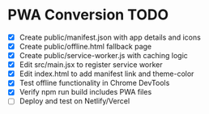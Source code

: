 # PWA Conversion TODO

- [x] Create public/manifest.json with app details and icons
- [x] Create public/offline.html fallback page
- [x] Create public/service-worker.js with caching logic
- [x] Edit src/main.jsx to register service worker
- [x] Edit index.html to add manifest link and theme-color
- [x] Test offline functionality in Chrome DevTools
- [x] Verify npm run build includes PWA files
- [ ] Deploy and test on Netlify/Vercel
